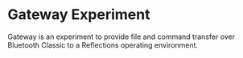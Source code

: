 # Gateway Experiment

Gateway is an experiment to provide file and command transfer over Bluetooth Classic to a Reflections operating environment.
